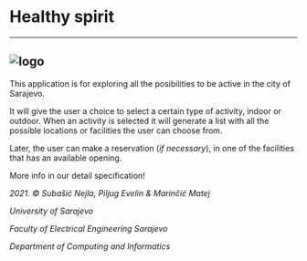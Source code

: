 # Healthy spirit
------------
![logo](https://imgur.com/5mHUM4Z)
------------
This application is for exploring all the posibilities to be active in the city of Sarajevo.

It will give the user a choice to select a certain type of activity, indoor or outdoor.
When an activity is selected it will generate a list with all the possible locations or facilities the user can choose from.

Later, the user can make a reservation (*if necessary*), in one of the facilities that has an available opening.

More info in our detail specification!

*2021. © Subašić Nejla, Piljug Evelin & Marinčić Matej*

*University of Sarajevo*

*Faculty of Electrical Engineering Sarajevo*

*Department of Computing and Informatics*

